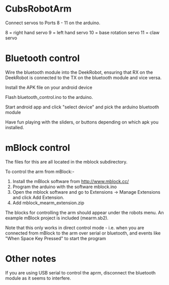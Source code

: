 # CubsRobotArm

Connect servos to Ports 8 - 11 on the arduino.

8 = right hand servo 
9 = left hand servo
10 = base rotation servo
11 = claw servo

# Bluetooth control

Wire the bluetooth module into the DeekRobot, ensuring that RX on the DeekRobot is connected to the TX on the bluetooth module and vice versa.

Install the APK file on your android device

Flash bluetooth_control.ino to the arduino. 

Start android app and click "select device" and pick the arduino bluetooth module

Have fun playing with the sliders, or buttons depending on which apk you installed.

# mBlock control

The files for this are all located in the mblock subdirectory.

To control the arm from mBlock:-

1. Install the mBlock software from http://www.mblock.cc/
2. Program the arduino with the software mblock.ino
3. Open the mblock software and go to Extensions -> Manage Extensions and click Add Extension. 
4. Add mblock_mearm_extension.zip 

The blocks for controlling the arm should appear under the robots menu. An example mBlock project is included (mearm.sb2).

Note that this only works in direct control mode - i.e. when you are connected from mBlock to the arm over serial or bluetooth, and events like "When Space Key Pressed" to start the program


# Other notes

If you are using USB serial to control the aprm, disconnect the bluetooth module as it seems to interfere.


